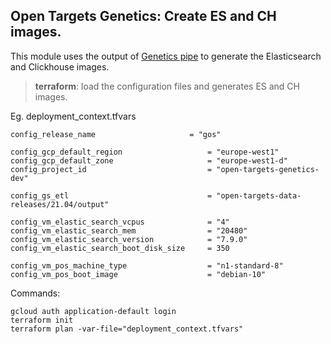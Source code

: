 ## Open Targets Genetics: Create ES and CH images.

This module uses the output of [Genetics pipe](https://github.com/opentargets/genetics-pipe/) to generate the Elasticsearch and Clickhouse images.


> **terraform**: load the configuration files and generates ES and CH images.
 

Eg. deployment_context.tfvars
```
config_release_name                     = "gos"

config_gcp_default_region                   = "europe-west1"
config_gcp_default_zone                     = "europe-west1-d"
config_project_id                           = "open-targets-genetics-dev"

config_gs_etl                               = "open-targets-data-releases/21.04/output"

config_vm_elastic_search_vcpus              = "4"
config_vm_elastic_search_mem                = "20480"
config_vm_elastic_search_version            = "7.9.0"
config_vm_elastic_search_boot_disk_size     = 350

config_vm_pos_machine_type                  = "n1-standard-8"
config_vm_pos_boot_image                    = "debian-10"

```

Commands:
```
gcloud auth application-default login
terraform init
terraform plan -var-file="deployment_context.tfvars"
```